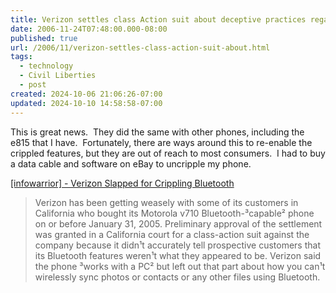 ```yaml
---
title: Verizon settles class Action suit about deceptive practices regarding crippled phones
date: 2006-11-24T07:48:00.000-08:00
published: true
url: /2006/11/verizon-settles-class-action-suit-about.html
tags:
  - technology
  - Civil Liberties
  - post
created: 2024-10-06 21:06:26-07:00
updated: 2024-10-10 14:58:58-07:00
---
```


This is great news.  They did the same with other phones, including the e815 that I have.  Fortunately, there are ways around this to re-enable the crippled features, but they are out of reach to most consumers.  I had to buy a data cable and software on eBay to uncripple my phone.  
  
[\[infowarrior\] - Verizon Slapped for Crippling Bluetooth](https://www.mail-archive.com/infowarrior@g2-forward.org/msg01978.html)  

> Verizon has been getting weasely with some of its customers in California who bought its Motorola v710 Bluetooth-³capable² phone on or before January 31, 2005. Preliminary approval of the settlement was granted in a California court for a class-action suit against the company because it didn¹t accurately tell prospective customers that its Bluetooth features weren¹t what they appeared to be. Verizon said the phone ³works with a PC² but left out that part about how you can¹t wirelessly sync photos or contacts or any other files using Bluetooth.